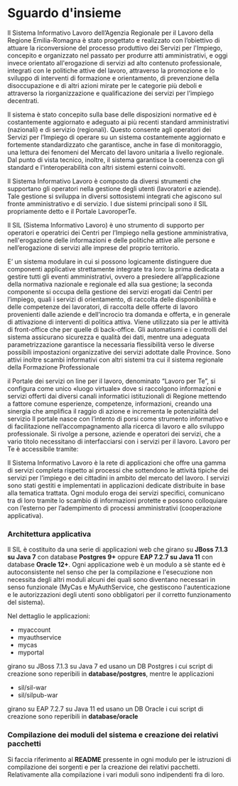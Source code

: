 # Sguardo d'insieme

Il Sistema Informativo Lavoro dell’Agenzia Regionale per il Lavoro della Regione Emilia-Romagna è stato progettato e realizzato con l’obiettivo di attuare la riconversione del processo produttivo dei Servizi per l'Impiego, concepito e organizzato nel passato per produrre atti amministrativi, e oggi invece orientato all'erogazione di servizi ad alto contenuto professionale, integrati con le politiche attive del lavoro, attraverso la promozione e lo sviluppo di interventi di formazione e orientamento, di prevenzione della disoccupazione e di altri azioni mirate per le categorie più deboli e attraverso la riorganizzazione e qualificazione dei servizi per l’impiego decentrati.

Il sistema è stato concepito sulla base delle disposizioni normative ed è costantemente aggiornato e adeguato ai più recenti standard amministrativi (nazionali) e di servizio (regionali). Questo consente agli operatori dei Servizi per l’Impiego di operare su un sistema costantemente aggiornato e fortemente standardizzato che garantisce, anche in fase di monitoraggio, una lettura dei fenomeni del Mercato del lavoro unitaria a livello regionale. Dal punto di vista tecnico, inoltre, il sistema garantisce la coerenza con gli standard e l'interoperabilità con altri sistemi esterni coinvolti.

Il Sistema Informativo Lavoro è composto da diversi strumenti che supportano gli operatori nella gestione degli utenti (lavoratori e aziende). Tale gestione si sviluppa in diversi sottosistemi integrati che agiscono sul fronte amministrativo e di servizio. I due sistemi principali sono il SIL propriamente detto e il Portale LavoroperTe.

Il SIL (Sistema Informativo Lavoro) è uno strumento di supporto per operatori e operatrici dei Centri per l’Impiego nella gestione amministrativa, nell'erogazione delle informazioni e delle politiche attive alle persone e nell’erogazione di servizi alle imprese del proprio territorio.

E’ un sistema modulare in cui si possono logicamente distinguere due componenti applicative strettamente integrate tra loro: la prima dedicata a gestire tutti gli eventi amministrativi, ovvero a presiedere all’applicazione della normativa nazionale e regionale ed alla sua gestione; la seconda componente si occupa della gestione dei servizi erogati dai Centri per l’impiego, quali i servizi di orientamento, di raccolta delle disponibilità e delle competenze dei lavoratori, di raccolta delle offerte di lavoro provenienti dalle aziende e dell’incrocio tra domanda e offerta, e in generale di attivazione di interventi di politica attiva. Viene utilizzato sia per le attività di front-office che per quelle di back-office. Gli automatismi e i controlli del sistema assicurano sicurezza e qualità dei dati, mentre una adeguata parametrizzazione garantisce la necessaria flessibilità verso le diverse possibili impostazioni organizzative dei servizi adottate dalle Province. Sono attivi inoltre scambi informativi con altri sistemi tra cui il sistema regionale della Formazione Professionale

il Portale dei servizi on line per il lavoro, denominato “Lavoro per Te”, si configura come unico «luogo virtuale» dove si raccolgono informazioni e servizi offerti dai diversi canali informatici istituzionali di Regione mettendo a fattore comune esperienze, competenze, informazioni, creando una sinergia che amplifica il raggio di azione e incrementa le potenzialità del servizio
Il portale nasce con l’intento di porsi come strumento informativo e di facilitazione nell’accompagnamento alla ricerca di lavoro e allo sviluppo professionale. 
Si rivolge a persone, aziende e operatori dei servizi, che a vario titolo necessitano di interfacciarsi con i servizi per il lavoro. 
Lavoro per Te è accessibile tramite:

Il Sistema Informativo Lavoro è la rete di applicazioni che offre una gamma di servizi completa rispetto ai processi che sottendono le attività tipiche dei servizi per l’impiego e dei cittadini in ambito del mercato del lavoro.
I servizi sono stati gestiti e implementati in applicazioni dedicate distribuite in base alla tematica trattata.
Ogni modulo eroga dei servizi specifici, comunicano tra di loro tramite lo scambio di informazioni protette e possono colloquiare con l’esterno per l’adempimento di processi amministrativi (cooperazione applicativa).

### Architettura applicativa
Il SIL è costituito da una serie di applicazioni web che girano su **JBoss 7.1.3 su Java 7** con database **Postgres 9+** oppure **EAP 7.2.7 su Java 11** con database **Oracle 12+**.
Ogni applicazione web è un modulo a sè stante ed è autoconsistente nel senso che per la compilazione e l'esecuzione non necessita degli altri moduli alcuni dei quali sono diventano necessari in senso funzionale (MyCas e MyAuthService, che gestiscono l'autenticazione e le autorizzazioni degli utenti sono obbligatori per il corretto funzionamento del sistema).

Nel dettaglio le applicazioni:
  - myaccount
  - myauthservice
  - mycas
  - myportal
  
girano su JBoss 7.1.3 su Java 7 ed usano un DB Postgres i cui script di creazione sono reperibili in **database/postgres**,
mentre le applicazioni
   - sil/sil-war
   - sil/silpub-war
   
 girano su EAP 7.2.7 su Java 11 ed usano un DB Oracle i cui script di creazione sono reperibili in **database/oracle**
 
### Compilazione dei moduli del sistema e creazione dei relativi pacchetti
Si faccia riferimento al **README** pressente in ogni modulo per le istruzioni di compilazione dei sorgenti e per la creazione dei relativi pacchetti.
Relativamente alla compilazione i vari moduli sono indipendenti fra di loro.


 


